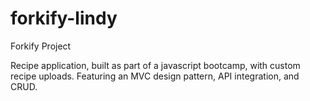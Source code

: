 # forkify-lindy
Forkify Project

Recipe application, built as part of a javascript bootcamp, with custom recipe uploads. Featuring an MVC design pattern, API integration, and CRUD.
